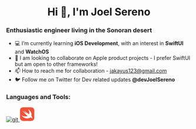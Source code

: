 <h1 align="center">Hi 👋,  I'm Joel Sereno</h1>
<h3 align="left">Enthusiastic engineer living in the Sonoran desert</h3>


- 💻 I’m currently learning **iOS Development**, with an interest in **SwiftUI** and **WatchOS**
- 👥 I am looking to collaborate on Apple product projects - I prefer SwiftUI but am open to other frameworks!
- 📫 How to reach me for collaboration - jakayus123@gmail.com
- 🐦 Follow me on Twitter for Dev related updates **@devJoelSereno**

<h3 align="left">Languages and Tools:</h3>
<p align="left"> <a href="https://git-scm.com/" target="_blank"> <img src="https://www.vectorlogo.zone/logos/git-scm/git-scm-icon.svg" alt="git" width="40" height="40"/> </a> <a href="https://developer.apple.com/swift/" target="_blank"> <img src="https://raw.githubusercontent.com/devicons/devicon/master/icons/swift/swift-original.svg" alt="swift" width="40" height="40"/> </a> </p>





<!---
Jakayus/Jakayus is a ✨ special ✨ repository because its `README.md` (this file) appears on your GitHub profile.
You can click the Preview link to take a look at your changes.
--->
